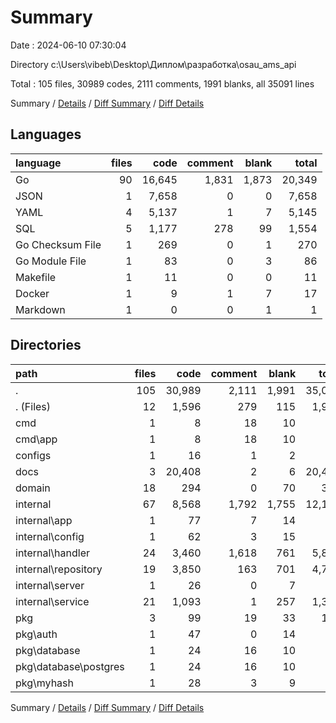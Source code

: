 # Summary

Date : 2024-06-10 07:30:04

Directory c:\\Users\\vibeb\\Desktop\\Диплом\\разработка\\osau_ams_api

Total : 105 files,  30989 codes, 2111 comments, 1991 blanks, all 35091 lines

Summary / [Details](details.md) / [Diff Summary](diff.md) / [Diff Details](diff-details.md)

## Languages
| language | files | code | comment | blank | total |
| :--- | ---: | ---: | ---: | ---: | ---: |
| Go | 90 | 16,645 | 1,831 | 1,873 | 20,349 |
| JSON | 1 | 7,658 | 0 | 0 | 7,658 |
| YAML | 4 | 5,137 | 1 | 7 | 5,145 |
| SQL | 5 | 1,177 | 278 | 99 | 1,554 |
| Go Checksum File | 1 | 269 | 0 | 1 | 270 |
| Go Module File | 1 | 83 | 0 | 3 | 86 |
| Makefile | 1 | 11 | 0 | 0 | 11 |
| Docker | 1 | 9 | 1 | 7 | 17 |
| Markdown | 1 | 0 | 0 | 1 | 1 |

## Directories
| path | files | code | comment | blank | total |
| :--- | ---: | ---: | ---: | ---: | ---: |
| . | 105 | 30,989 | 2,111 | 1,991 | 35,091 |
| . (Files) | 12 | 1,596 | 279 | 115 | 1,990 |
| cmd | 1 | 8 | 18 | 10 | 36 |
| cmd\\app | 1 | 8 | 18 | 10 | 36 |
| configs | 1 | 16 | 1 | 2 | 19 |
| docs | 3 | 20,408 | 2 | 6 | 20,416 |
| domain | 18 | 294 | 0 | 70 | 364 |
| internal | 67 | 8,568 | 1,792 | 1,755 | 12,115 |
| internal\\app | 1 | 77 | 7 | 14 | 98 |
| internal\\config | 1 | 62 | 3 | 15 | 80 |
| internal\\handler | 24 | 3,460 | 1,618 | 761 | 5,839 |
| internal\\repository | 19 | 3,850 | 163 | 701 | 4,714 |
| internal\\server | 1 | 26 | 0 | 7 | 33 |
| internal\\service | 21 | 1,093 | 1 | 257 | 1,351 |
| pkg | 3 | 99 | 19 | 33 | 151 |
| pkg\\auth | 1 | 47 | 0 | 14 | 61 |
| pkg\\database | 1 | 24 | 16 | 10 | 50 |
| pkg\\database\\postgres | 1 | 24 | 16 | 10 | 50 |
| pkg\\myhash | 1 | 28 | 3 | 9 | 40 |

Summary / [Details](details.md) / [Diff Summary](diff.md) / [Diff Details](diff-details.md)